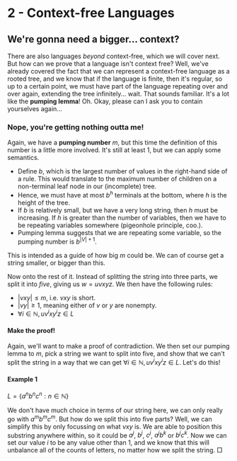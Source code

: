 # 2 - Context-free Languages

## We're gonna need a bigger... context?

There are also languages *beyond* context-free, which we will cover next. But how can we prove that a language isn't context free? Well, we've already covered the fact that we can represent a context-free language as a rooted tree, and we know that if the language is finite, then it's regular, so up to a certain point, we must have part of the language repeating over and over again, extending the tree infinitely... wait. That sounds familiar. It's a lot like the **pumping lemma**! Oh. Okay, please can I ask you to contain yourselves again...

### Nope, you're getting nothing outta me!

Again, we have a **pumping number** $m$, but this time the definition of this number is a little more involved. It's still at least 1, but we can apply some semantics.

- Define $b$, which is the largest number of values in the right-hand side of a rule. This would translate to the maximum number of children on a non-terminal leaf node in our (incomplete) tree.
- Hence, we must have at most $b^h$ terminals at the bottom, where $h$ is the height of the tree.
- If $b$ is relatively small, but we have a very long string, then $h$ must be increasing. If $h$ is greater than the number of variables, then we have to be repeating variables somewhere (pigeonhole principle, coo.).
- Pumping lemma suggests that we are repeating some variable, so the pumping number is $b^{|V| + 1}$.

This is intended as a guide of how big $m$ could be. We can of course get a string smaller, or bigger than this.

Now onto the rest of it. Instead of splitting the string into three parts, we split it into *five*, giving us $w = uvxyz$. We then have the following rules:

- $|vxy| \leq m$, i.e. $vxy$ is short.
- $|vy| \geq 1$, meaning either of $v$ or $y$ are nonempty.
- $\forall i \in \mathbb{N}, uv^ixy^iz \in L$

#### Make the proof!

Again, we'll want to make a proof of contradiction. We then set our pumping lemma to $m$, pick a string we want to split into five, and show that we can't split the string in a way that we can get $\forall i \in \mathbb{N}, uv^ixy^iz \in L$. Let's do this!

#### Example 1

$L = \{a^nb^nc^n : n \in \mathbb{N}\}$

We don't have much choice in terms of our string here, we can only really go with $a^mb^mc^m$. But how do we split this into five parts? Well, we can simplify this by only focussing on what $vxy$ is. We are able to position this substring anywhere within, so it could be $a^j$, $b^j$, $c^j$, $a^jb^k$ or $b^jc^k$. Now we can set our value $i$ to be any value other than 1, and we know that this will unbalance all of the counts of letters, no matter how we split the string. $\Box$